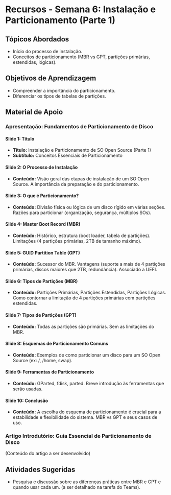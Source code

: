 # Recursos - Semana 6: Instalação e Particionamento (Parte 1)

## Tópicos Abordados
*   Início do processo de instalação.
*   Conceitos de particionamento (MBR vs GPT, partições primárias, estendidas, lógicas).

## Objetivos de Aprendizagem
*   Compreender a importância do particionamento.
*   Diferenciar os tipos de tabelas de partições.

## Material de Apoio

### Apresentação: Fundamentos de Particionamento de Disco

#### Slide 1: Título
*   **Título:** Instalação e Particionamento de SO Open Source (Parte 1)
*   **Subtítulo:** Conceitos Essenciais de Particionamento

#### Slide 2: O Processo de Instalação
*   **Conteúdo:** Visão geral das etapas de instalação de um SO Open Source. A importância da preparação e do particionamento.

#### Slide 3: O que é Particionamento?
*   **Conteúdo:** Divisão física ou lógica de um disco rígido em várias seções. Razões para particionar (organização, segurança, múltiplos SOs).

#### Slide 4: Master Boot Record (MBR)
*   **Conteúdo:** Histórico, estrutura (boot loader, tabela de partições). Limitações (4 partições primárias, 2TB de tamanho máximo).

#### Slide 5: GUID Partition Table (GPT)
*   **Conteúdo:** Sucessor do MBR. Vantagens (suporte a mais de 4 partições primárias, discos maiores que 2TB, redundância). Associado a UEFI.

#### Slide 6: Tipos de Partições (MBR)
*   **Conteúdo:** Partições Primárias, Partições Estendidas, Partições Lógicas. Como contornar a limitação de 4 partições primárias com partições estendidas.

#### Slide 7: Tipos de Partições (GPT)
*   **Conteúdo:** Todas as partições são primárias. Sem as limitações do MBR.

#### Slide 8: Esquemas de Particionamento Comuns
*   **Conteúdo:** Exemplos de como particionar um disco para um SO Open Source (ex: /, /home, swap).

#### Slide 9: Ferramentas de Particionamento
*   **Conteúdo:** GParted, fdisk, parted. Breve introdução às ferramentas que serão usadas.

#### Slide 10: Conclusão
*   **Conteúdo:** A escolha do esquema de particionamento é crucial para a estabilidade e flexibilidade do sistema. MBR vs GPT e seus casos de uso.

### Artigo Introdutório: Guia Essencial de Particionamento de Disco

(Conteúdo do artigo a ser desenvolvido)

## Atividades Sugeridas
*   Pesquisa e discussão sobre as diferenças práticas entre MBR e GPT e quando usar cada um. (a ser detalhado na tarefa do Teams).

